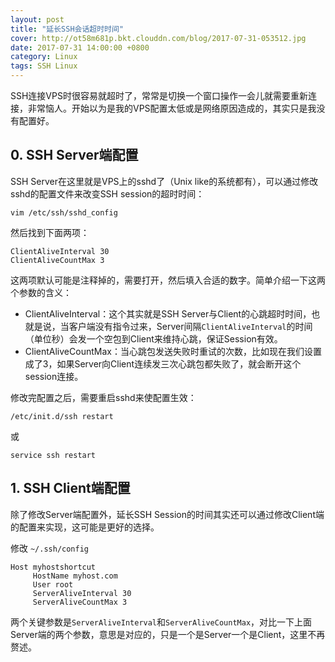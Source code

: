 ```yaml
---
layout: post
title: "延长SSH会话超时时间"
cover: http://ot58m681p.bkt.clouddn.com/blog/2017-07-31-053512.jpg
date: 2017-07-31 14:00:00 +0800
category: Linux
tags: SSH Linux
---
```


SSH连接VPS时很容易就超时了，常常是切换一个窗口操作一会儿就需要重新连接，非常恼人。开始以为是我的VPS配置太低或是网络原因造成的，其实只是我没有配置好。

## 0. SSH Server端配置

SSH Server在这里就是VPS上的sshd了（Unix like的系统都有），可以通过修改sshd的配置文件来改变SSH session的超时时间：

```shell
vim /etc/ssh/sshd_config
```

然后找到下面两项：

```shell
ClientAliveInterval 30
ClientAliveCountMax 3
```

这两项默认可能是注释掉的，需要打开，然后填入合适的数字。简单介绍一下这两个参数的含义：

- ClientAliveInterval：这个其实就是SSH Server与Client的心跳超时时间，也就是说，当客户端没有指令过来，Server间隔`ClientAliveInterval`的时间（单位秒）会发一个空包到Client来维持心跳，保证Session有效。
- ClientAliveCountMax：当心跳包发送失败时重试的次数，比如现在我们设置成了3，如果Server向Client连续发三次心跳包都失败了，就会断开这个session连接。

修改完配置之后，需要重启sshd来使配置生效：

```shell
/etc/init.d/ssh restart
```

或

```shell
service ssh restart
```

## 1. SSH Client端配置

除了修改Server端配置外，延长SSH Session的时间其实还可以通过修改Client端的配置来实现，这可能是更好的选择。

修改 `~/.ssh/config`

```shell
Host myhostshortcut
     HostName myhost.com
     User root
     ServerAliveInterval 30
     ServerAliveCountMax 3
```

两个关键参数是`ServerAliveInterval`和`ServerAliveCountMax`，对比一下上面Server端的两个参数，意思是对应的，只是一个是Server一个是Client，这里不再赘述。

